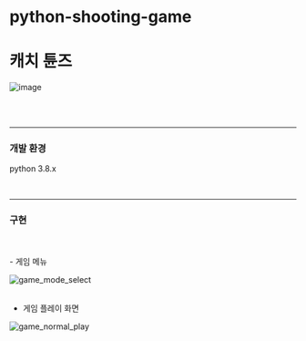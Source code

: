 # **python-shooting-game**
# **캐치 튠즈**


![image](https://user-images.githubusercontent.com/88814935/160462706-b550633a-d8c8-455d-a3a4-7e2f4715c331.png)


<br/>
<br/>



-------------------------------------------------------------

### **개발 환경**
python 3.8.x

<br/>


-------------------------------------------------------------


### **구현**


<br/>
<br/>
- 게임 메뉴

![game_mode_select](https://user-images.githubusercontent.com/88814935/160462919-dafb28c1-50a7-41d0-9137-82c65e43ddf6.gif)
<br/>
<br/>

- 게임 플레이 화면

![game_normal_play](https://user-images.githubusercontent.com/88814935/160463116-749f7cec-b1fb-4fa8-bdae-ef039ae01386.gif)
<br/>
<br/>






